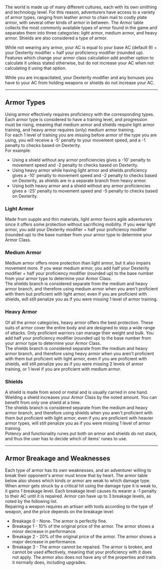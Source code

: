 The world is made up of many different cultures, each with its own smithing and technology level. For this reason, adventurers have access to a variety of armor types, ranging from leather armor to chain mail to costly plate armor, with several other kinds of armor in between. The Armor table collects the most commonly available types of armor found in the game and separates them into three categories: light armor, medium armor, and heavy armor. Shields are also considered a type of armor.
 
While not wearing any armor, your AC is equal to your base AC (default 9) + your Dexterity modifier + half your proficiency modifier (rounded up).  
Features which change your armor class calculation add another option to calculate it unless stated otherwise, but do not increase your AC when not calculating it using that option.
 
While you are incapacitated, your Dexterity modifier and any bonuses you have to your AC from holding weapons or shields do not increase your AC.
 - - -
## Armor Types
 
Using armor effectively requires proficiency with the corresponding types. Each armor type is considered to have a training level, and progression must be rising, meaning that medium armor and shields require light armor training, and heavy armor requires (only) medium armor training.  
For each 1 level of training you are missing before armor of the type you are using, you will receive a -5' penalty to your movement speed, and a -1 penalty to checks based on Dexterity.  
For example:

- Using a shield without any armor proficiencies gives a -10' penalty to movement speed and -2 penalty to checks based on Dexterity.
- Using heavy armor while having light armor and shields proficiency gives a -10' penalty to movement speed and -2 penalty to checks based on Dexterity, as shields are in a separate branch from heavy armor.
- Using both heavy armor and a shield without any armor proficiencies gives a -25' penalty to movement speed and -5 penalty to checks based on Dexterity.
 
### Light Armor
 
Made from supple and thin materials, light armor favors agile adventurers since it offers some protection without sacrificing mobility. If you wear light armor, you add your Dexterity modifier + half your proficiency modifier (rounded up) to the base number from your armor type to determine your Armor Class.
 
### Medium Armor
 
Medium armor offers more protection than light armor, but it also impairs movement more. If you wear medium armor, you add half your Dexterity modifier + half your proficiency modifier (rounded up) to the base number from your armor type to determine your Armor Class.  
The shields branch is considered separate from the medium and heavy armor branch, and therefore using medium armor when you aren't proficient with them but proficient with light armor, even if you are proficient with shields, will still penalize you as if you were missing 1 level of armor training.
 
### Heavy Armor
 
Of all the armor categories, heavy armor offers the best protection. These suits of armor cover the entire body and are designed to stop a wide range of attacks. Only proficient warriors can manage their weight and bulk. You add half your proficiency modifier (rounded up) to the base number from your armor type to determine your Armor Class.  
The shields branch is considered separate from the medium and heavy armor branch, and therefore using heavy armor when you aren't proficient with them but proficient with light armor, even if you are proficient with shields, will still penalize you as if you were missing 2 levels of armor training, or 1 level if you are proficient with medium armor.
 
### Shields
 
A shield is made from wood or metal and is usually carried in one hand. Wielding a shield increases your Armor Class by the noted amount. You can benefit from only one shield at a time.  
The shields branch is considered separate from the medium and heavy armor branch, and therefore using shields when you aren't proficient with them but proficient with light armor, even if you are proficient with heavier armor types, will still penalize you as if you were missing 1 level of armor training.  
Potency and functionality runes put both on armor and shields do not stack, and thus the user has to decide which of items' runes to use.
   
- - -
## Armor Breakage and Weaknesses
 
Each type of armor has its own weaknesses, and an adventurer willing to break their opponent's armor must know that by heart. The armor table below also shows which kinds or armor are weak to which damage type. When armor gets struck by a critical hit using the damage type it is weak to, it gains 1 breakage level. Each breakage level causes its wearer a -1 penalty to their AC until it is repaired. Armor can have up to 3 breakage levels, as noted by the following list.  
Repairing a weapon requires an artisan with tools according to the type of weapon, and the price depends on the breakage level:
- Breakage 0 - None. The armor is perfectly fine.
- Breakage 1 - 10% of the original price of the armor. The armor shows a minor decrease in performance.
- Breakage 2 - 20% of the original price of the armor. The armor shows a major decrease in performance.
- Breakage 3 - The armor cannot be repaired. The armor is broken, and cannot be used effectively, meaning that your proficiency with it does not apply. The armor also does not have any of the properties and traits it normally does, including upgrades.